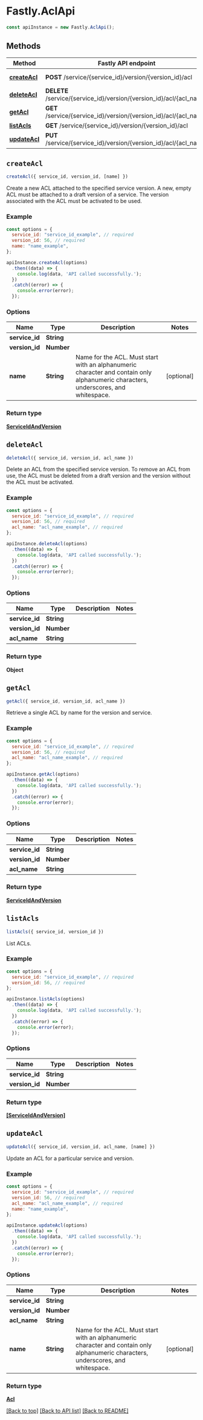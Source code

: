 # Fastly.AclApi


```javascript
const apiInstance = new Fastly.AclApi();
```
## Methods

Method | Fastly API endpoint | Description
------------- | ------------- | -------------
[**createAcl**](AclApi.md#createAcl) | **POST** /service/{service_id}/version/{version_id}/acl | Create a new ACL
[**deleteAcl**](AclApi.md#deleteAcl) | **DELETE** /service/{service_id}/version/{version_id}/acl/{acl_name} | Delete an ACL
[**getAcl**](AclApi.md#getAcl) | **GET** /service/{service_id}/version/{version_id}/acl/{acl_name} | Describe an ACL
[**listAcls**](AclApi.md#listAcls) | **GET** /service/{service_id}/version/{version_id}/acl | List ACLs
[**updateAcl**](AclApi.md#updateAcl) | **PUT** /service/{service_id}/version/{version_id}/acl/{acl_name} | Update an ACL



## `createAcl`

```javascript
createAcl({ service_id, version_id, [name] })
```

Create a new ACL attached to the specified service version. A new, empty ACL must be attached to a draft version of a service. The version associated with the ACL must be activated to be used.

### Example

```javascript
const options = {
  service_id: "service_id_example", // required
  version_id: 56, // required
  name: "name_example",
};

apiInstance.createAcl(options)
  .then((data) => {
    console.log(data, 'API called successfully.');
  })
  .catch((error) => {
    console.error(error);
  });
```

### Options

Name | Type | Description  | Notes
------------- | ------------- | ------------- | -------------
**service_id** | **String** |  |
**version_id** | **Number** |  |
**name** | **String** | Name for the ACL. Must start with an alphanumeric character and contain only alphanumeric characters, underscores, and whitespace. | [optional]

### Return type

[**ServiceIdAndVersion**](ServiceIdAndVersion.md)


## `deleteAcl`

```javascript
deleteAcl({ service_id, version_id, acl_name })
```

Delete an ACL from the specified service version. To remove an ACL from use, the ACL must be deleted from a draft version and the version without the ACL must be activated.

### Example

```javascript
const options = {
  service_id: "service_id_example", // required
  version_id: 56, // required
  acl_name: "acl_name_example", // required
};

apiInstance.deleteAcl(options)
  .then((data) => {
    console.log(data, 'API called successfully.');
  })
  .catch((error) => {
    console.error(error);
  });
```

### Options

Name | Type | Description  | Notes
------------- | ------------- | ------------- | -------------
**service_id** | **String** |  |
**version_id** | **Number** |  |
**acl_name** | **String** |  |

### Return type

**Object**


## `getAcl`

```javascript
getAcl({ service_id, version_id, acl_name })
```

Retrieve a single ACL by name for the version and service.

### Example

```javascript
const options = {
  service_id: "service_id_example", // required
  version_id: 56, // required
  acl_name: "acl_name_example", // required
};

apiInstance.getAcl(options)
  .then((data) => {
    console.log(data, 'API called successfully.');
  })
  .catch((error) => {
    console.error(error);
  });
```

### Options

Name | Type | Description  | Notes
------------- | ------------- | ------------- | -------------
**service_id** | **String** |  |
**version_id** | **Number** |  |
**acl_name** | **String** |  |

### Return type

[**ServiceIdAndVersion**](ServiceIdAndVersion.md)


## `listAcls`

```javascript
listAcls({ service_id, version_id })
```

List ACLs.

### Example

```javascript
const options = {
  service_id: "service_id_example", // required
  version_id: 56, // required
};

apiInstance.listAcls(options)
  .then((data) => {
    console.log(data, 'API called successfully.');
  })
  .catch((error) => {
    console.error(error);
  });
```

### Options

Name | Type | Description  | Notes
------------- | ------------- | ------------- | -------------
**service_id** | **String** |  |
**version_id** | **Number** |  |

### Return type

[**[ServiceIdAndVersion]**](ServiceIdAndVersion.md)


## `updateAcl`

```javascript
updateAcl({ service_id, version_id, acl_name, [name] })
```

Update an ACL for a particular service and version.

### Example

```javascript
const options = {
  service_id: "service_id_example", // required
  version_id: 56, // required
  acl_name: "acl_name_example", // required
  name: "name_example",
};

apiInstance.updateAcl(options)
  .then((data) => {
    console.log(data, 'API called successfully.');
  })
  .catch((error) => {
    console.error(error);
  });
```

### Options

Name | Type | Description  | Notes
------------- | ------------- | ------------- | -------------
**service_id** | **String** |  |
**version_id** | **Number** |  |
**acl_name** | **String** |  |
**name** | **String** | Name for the ACL. Must start with an alphanumeric character and contain only alphanumeric characters, underscores, and whitespace. | [optional]

### Return type

[**Acl**](Acl.md)


[[Back to top]](#) [[Back to API list]](../../README.md#endpoints)
[[Back to README]](../../README.md)
